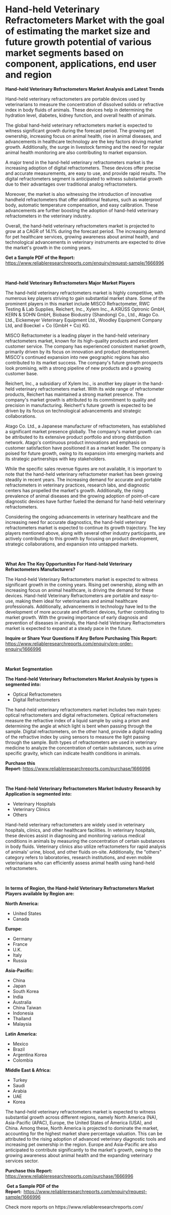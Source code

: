 <p><h1>Hand-held Veterinary Refractometers Market with the goal of estimating the market size and future growth potential of various market segments based on component, applications, end user and region</h1></p><p><strong>Hand-held Veterinary Refractometers Market Analysis and Latest Trends</strong></p>
<p><p>Hand-held veterinary refractometers are portable devices used by veterinarians to measure the concentration of dissolved solids or refractive index in body fluids of animals. These devices help in determining the hydration level, diabetes, kidney function, and overall health of animals.</p><p>The global hand-held veterinary refractometers market is expected to witness significant growth during the forecast period. The growing pet ownership, increasing focus on animal health, rise in animal diseases, and advancements in healthcare technology are the key factors driving market growth. Additionally, the surge in livestock farming and the need for regular animal health monitoring are also contributing to market expansion.</p><p>A major trend in the hand-held veterinary refractometers market is the increasing adoption of digital refractometers. These devices offer precise and accurate measurements, are easy to use, and provide rapid results. The digital refractometers segment is anticipated to witness substantial growth due to their advantages over traditional analog refractometers.</p><p>Moreover, the market is also witnessing the introduction of innovative handheld refractometers that offer additional features, such as waterproof body, automatic temperature compensation, and easy calibration. These advancements are further boosting the adoption of hand-held veterinary refractometers in the veterinary industry.</p><p>Overall, the hand-held veterinary refractometers market is projected to grow at a CAGR of 14.1% during the forecast period. The increasing demand for pet healthcare services, growing awareness about animal health, and technological advancements in veterinary instruments are expected to drive the market's growth in the coming years.</p></p>
<p><strong>Get a Sample PDF of the Report:&nbsp;</strong> <a href="https://www.reliableresearchreports.com/enquiry/request-sample/1666996">https://www.reliableresearchreports.com/enquiry/request-sample/1666996</a></p>
<p>&nbsp;</p>
<p><strong>Hand-held Veterinary Refractometers Major Market Players</strong></p>
<p><p>The hand-held veterinary refractometers market is highly competitive, with numerous key players striving to gain substantial market share. Some of the prominent players in this market include MISCO Refractometer, RWC Testing & Lab Supplies, Reichert, Inc., Xylem Inc., A.KRÜSS Optronic GmbH, KERN & SOHN GmbH, Biobase Biodustry (Shandong) Co., Ltd., Atago Co. Ltd., Eickemeyer Veterinary Equipment Ltd., Woodley Equipment Company Ltd, and Boeckel + Co (GmbH + Co) KG.</p><p>MISCO Refractometer is a leading player in the hand-held veterinary refractometers market, known for its high-quality products and excellent customer service. The company has experienced consistent market growth, primarily driven by its focus on innovation and product development. MISCO's continued expansion into new geographic regions has also contributed to its market success. The company's future growth prospects look promising, with a strong pipeline of new products and a growing customer base.</p><p>Reichert, Inc., a subsidiary of Xylem Inc., is another key player in the hand-held veterinary refractometers market. With its wide range of refractometer products, Reichert has maintained a strong market presence. The company's market growth is attributed to its commitment to quality and precision in manufacturing. Reichert's future growth is expected to be driven by its focus on technological advancements and strategic collaborations.</p><p>Atago Co. Ltd., a Japanese manufacturer of refractometers, has established a significant market presence globally. The company's market growth can be attributed to its extensive product portfolio and strong distribution network. Atago's continuous product innovations and emphasis on customer satisfaction have positioned it as a market leader. The company is poised for future growth, owing to its expansion into emerging markets and its strategic partnerships with key stakeholders.</p><p>While the specific sales revenue figures are not available, it is important to note that the hand-held veterinary refractometer market has been growing steadily in recent years. The increasing demand for accurate and portable refractometers in veterinary practices, research labs, and diagnostic centers has propelled the market's growth. Additionally, the rising prevalence of animal diseases and the growing adoption of point-of-care diagnostic devices have further fueled the demand for hand-held veterinary refractometers.</p><p>Considering the ongoing advancements in veterinary healthcare and the increasing need for accurate diagnostics, the hand-held veterinary refractometers market is expected to continue its growth trajectory. The key players mentioned above, along with several other industry participants, are actively contributing to this growth by focusing on product development, strategic collaborations, and expansion into untapped markets.</p></p>
<p>&nbsp;</p>
<p><strong>What Are The Key Opportunities For Hand-held Veterinary Refractometers Manufacturers?</strong></p>
<p><p>The Hand-held Veterinary Refractometers market is expected to witness significant growth in the coming years. Rising pet ownership, along with an increasing focus on animal healthcare, is driving the demand for these devices. Hand-held Veterinary Refractometers are portable and easy-to-use, making them ideal for veterinarians and animal healthcare professionals. Additionally, advancements in technology have led to the development of more accurate and efficient devices, further contributing to market growth. With the growing importance of early diagnosis and prevention of diseases in animals, the Hand-held Veterinary Refractometers market is expected to expand at a steady pace in the future.</p></p>
<p><strong>Inquire or Share Your Questions If Any Before Purchasing This Report:</strong> <a href="https://www.reliableresearchreports.com/enquiry/pre-order-enquiry/1666996">https://www.reliableresearchreports.com/enquiry/pre-order-enquiry/1666996</a></p>
<p>&nbsp;</p>
<p><strong>Market Segmentation</strong></p>
<p><strong>The Hand-held Veterinary Refractometers Market Analysis by types is segmented into:</strong></p>
<p><ul><li>Optical Refractometers</li><li>Digital Refractometers</li></ul></p>
<p><p>The hand-held veterinary refractometers market includes two main types: optical refractometers and digital refractometers. Optical refractometers measure the refractive index of a liquid sample by using a prism and determining the angle at which light is bent when passing through the sample. Digital refractometers, on the other hand, provide a digital reading of the refractive index by using sensors to measure the light passing through the sample. Both types of refractometers are used in veterinary medicine to analyze the concentration of certain substances, such as urine specific gravity, which can indicate health conditions in animals.</p></p>
<p><strong>Purchase this Report:&nbsp;</strong><a href="https://www.reliableresearchreports.com/purchase/1666996">https://www.reliableresearchreports.com/purchase/1666996</a></p>
<p>&nbsp;</p>
<p><strong>The Hand-held Veterinary Refractometers Market Industry Research by Application is segmented into:</strong></p>
<p><ul><li>Veterinary Hospitals</li><li>Veterinary Clinics</li><li>Others</li></ul></p>
<p><p>Hand-held veterinary refractometers are widely used in veterinary hospitals, clinics, and other healthcare facilities. In veterinary hospitals, these devices assist in diagnosing and monitoring various medical conditions in animals by measuring the concentration of certain substances in body fluids. Veterinary clinics also utilize refractometers for rapid analysis of animals' urine, blood, and other fluids on-site. Additionally, the "others" category refers to laboratories, research institutions, and even mobile veterinarians who can efficiently assess animal health using hand-held refractometers.</p></p>
<p>&nbsp;</p>
<p><strong>In terms of Region, the Hand-held Veterinary Refractometers Market Players available by Region are:</strong></p>
<p>
    <p> <strong> North America: </strong>
        <ul>
            <li>United States</li>
            <li>Canada</li>
        </ul>
        </p> 
    <p> <strong> Europe: </strong>
        <ul>
            <li>Germany</li>
            <li>France</li>
            <li>U.K.</li>
            <li>Italy</li>
            <li>Russia</li>
        </ul>
        </p> 
    <p> <strong> Asia-Pacific: </strong>
        <ul>
            <li>China</li>
            <li>Japan</li>
            <li>South Korea</li>
            <li>India</li>
            <li>Australia</li>
            <li>China Taiwan</li>
            <li>Indonesia</li>
            <li>Thailand</li>
            <li>Malaysia</li>
        </ul>
        </p> 
    <p> <strong> Latin America: </strong>
        <ul>
            <li>Mexico</li>
            <li>Brazil</li>
            <li>Argentina Korea</li>
            <li>Colombia</li>
        </ul>
        </p> 
    <p> <strong> Middle East & Africa: </strong>
        <ul>
            <li>Turkey</li>
            <li>Saudi</li>
            <li>Arabia</li>
            <li>UAE</li>
            <li>Korea</li>
        </ul>
    </p>
    </p>
<p><p>The hand-held veterinary refractometers market is expected to witness substantial growth across different regions, namely North America (NA), Asia-Pacific (APAC), Europe, the United States of America (USA), and China. Among these, North America is projected to dominate the market, accounting for the highest market share percentage valuation. This can be attributed to the rising adoption of advanced veterinary diagnostic tools and increasing pet ownership in the region. Europe and Asia-Pacific are also anticipated to contribute significantly to the market's growth, owing to the growing awareness about animal health and the expanding veterinary services sector.</p></p>
<p><strong>Purchase this Report: </strong><a href="https://www.reliableresearchreports.com/purchase/1666996">https://www.reliableresearchreports.com/purchase/1666996</a></p>
<p>&nbsp;<strong>Get a Sample PDF of the Report:&nbsp;&nbsp;</strong><a href="https://www.reliableresearchreports.com/enquiry/request-sample/1666996">https://www.reliableresearchreports.com/enquiry/request-sample/1666996</a></p>
<p><strong></strong></p>
<p>Check more reports on https://www.reliableresearchreports.com/</p>